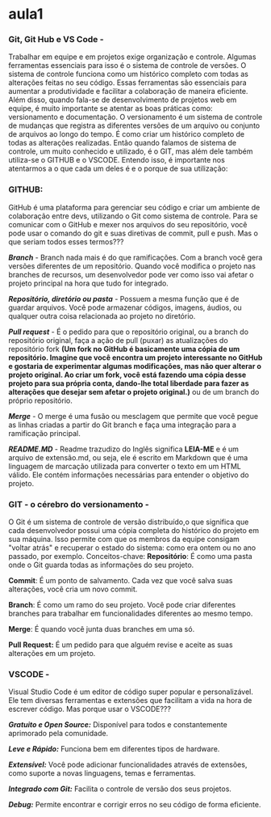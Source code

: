# aula1
### **Git, Git Hub e VS Code** - 
  Trabalhar em equipe e em projetos exige organização e controle. Algumas ferramentas essenciais para isso é o sistema de controle de versões. O sistema de controle funciona como um histórico completo com todas as alterações feitas no seu código. Essas ferramentas são essenciais para aumentar a produtividade e facilitar a colaboração de maneira eficiente. Além disso, quando fala-se de desenvolvimento de projetos web em equipe, é muito importante se atentar as boas práticas como: versionamento e documentação. O versionamento é um sistema de controle de mudanças que registra as diferentes versões de um arquivo ou conjunto de arquivos ao longo do tempo. É como criar um histórico completo de todas as alterações realizadas. 
Então quando falamos de sistema de controle, um muito conhecido e utilizado, é o GIT, mas além dele também utiliza-se o GITHUB e o VSCODE. Entendo isso, é importante nos atentarmos a o que cada um deles é e o porque de sua utilização: 

 ### **GITHUB**:
  GitHub é uma plataforma para gerenciar seu código e criar um ambiente de colaboração entre devs, utilizando o Git como sistema de controle. Para se comunicar com o GitHub e mexer nos arquivos do seu repositório, você pode usar o comando do git e suas diretivas de commit, pull e push. Mas o que seriam todos esses termos???
  
  **_Branch_** - Branch nada mais é do que ramificações. Com a branch você gera versões diferentes de um repositório. Quando você modifica o projeto nas branches de recursos, um desenvolvedor pode ver como isso vai afetar o projeto principal na hora que tudo for integrado.
  
  **_Repositório, diretório ou pasta_** - Possuem a mesma função que é de guardar arquivos. Você pode armazenar códigos, imagens, áudios, ou qualquer outra coisa relacionada ao projeto no diretório. 
  
  **_Pull request_** - É o pedido para que o repositório original, ou a branch do repositório original, faça a ação de pull (puxar) as atualizações do repositório fork **(Um fork no GitHub é basicamente uma cópia de um repositório. Imagine que você encontra um projeto interessante no GitHub e gostaria de experimentar algumas modificações, mas não quer alterar o projeto original. Ao criar um fork, você está fazendo uma cópia desse projeto para sua própria conta, dando-lhe total liberdade para fazer as alterações que desejar sem afetar o projeto original.)** ou de um branch do próprio repositório. 
  
  **_Merge_** - O merge é uma fusão ou mesclagem que permite que você pegue as linhas criadas a partir do Git branch e faça uma integração para a ramificação principal. 
  
  **_README.MD_** - Readme trazudizo do Inglês significa **LEIA-ME** e é um arquivo de extensão.md, ou seja, ele é escrito em Markdown que é uma linguagem de marcação utilizada para converter o texto em um HTML válido. Ele contém informações necessárias para entender o objetivo do projeto. 
  
###  **GIT** - o cérebro do versionamento - 
  O Git é um sistema de controle de versão distribuído,o que significa que cada desenvolvedor possui uma cópia completa do histórico do projeto em sua máquina. Isso permite com que os membros da equipe consigam "voltar atrás" e recuperar o estado do sistema: como era ontem ou no ano passado, por exemplo. Conceitos-chave:
**Repositório**: É como uma pasta onde o Git guarda todas as informações do seu projeto.

**Commit**: É um ponto de salvamento. Cada vez que você salva suas alterações, você cria um novo commit.

**Branch**: É como um ramo do seu projeto. Você pode criar diferentes branches para trabalhar em funcionalidades diferentes ao mesmo tempo.

**Merge**: É quando você junta duas branches em uma só.

**Pull Request:** É um pedido para que alguém revise e aceite as suas alterações em um projeto.

### **VSCODE** -
   Visual Studio Code é um editor de código super popular e personalizável. Ele tem diversas ferramentas e extensões que facilitam a vida na hora de escrever código. Mas porque usar o VSCODE??? 
   
**_Gratuito e Open Source:_** Disponível para todos e constantemente aprimorado pela comunidade.

**_Leve e Rápido:_** Funciona bem em diferentes tipos de hardware.

**_Extensível:_** Você pode adicionar funcionalidades através de extensões, como suporte a novas linguagens, temas e ferramentas.

**_Integrado com Git:_** Facilita o controle de versão dos seus projetos.

**_Debug:_** Permite encontrar e corrigir erros no seu código de forma eficiente.


